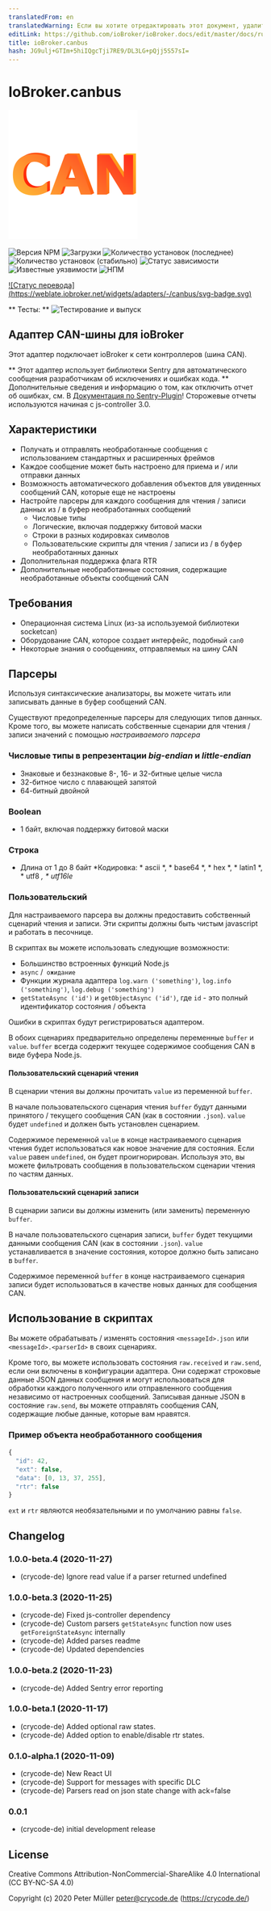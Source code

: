 ```yaml
---
translatedFrom: en
translatedWarning: Если вы хотите отредактировать этот документ, удалите поле «translationFrom», в противном случае этот документ будет снова автоматически переведен
editLink: https://github.com/ioBroker/ioBroker.docs/edit/master/docs/ru/adapterref/iobroker.canbus/README.md
title: ioBroker.canbus
hash: JG9ulj+GTIm+5hiIQgcTji7RE9/DL3LG+pQjj5S57sI=
---
```

# IoBroker.canbus
![Логотип](../../../en/adapterref/iobroker.canbus/admin/canbus.png)

![Версия NPM](https://img.shields.io/npm/v/iobroker.canbus.svg)
![Загрузки](https://img.shields.io/npm/dm/iobroker.canbus.svg)
![Количество установок (последнее)](https://iobroker.live/badges/canbus-installed.svg)
![Количество установок (стабильно)](https://iobroker.live/badges/canbus-stable.svg)
![Статус зависимости](https://img.shields.io/david/crycode-de/iobroker.canbus.svg)
![Известные уязвимости](https://snyk.io/test/github/crycode-de/ioBroker.canbus/badge.svg)
![НПМ](https://nodei.co/npm/iobroker.canbus.png?downloads=true)

[![Статус перевода] (https://weblate.iobroker.net/widgets/adapters/-/canbus/svg-badge.svg)](https://weblate.iobroker.net/engage/adapters/?utm_source=widget)

** Тесты: ** ![Тестирование и выпуск](https://github.com/crycode-de/ioBroker.canbus/workflows/Test%20and%20Release/badge.svg)

## Адаптер CAN-шины для ioBroker
Этот адаптер подключает ioBroker к сети контроллеров (шина CAN).

** Этот адаптер использует библиотеки Sentry для автоматического сообщения разработчикам об исключениях и ошибках кода. ** Дополнительные сведения и информацию о том, как отключить отчет об ошибках, см. В [Документация по Sentry-Plugin](https://github.com/ioBroker/plugin-sentry#plugin-sentry)! Сторожевые отчеты используются начиная с js-controller 3.0.

## Характеристики
* Получать и отправлять необработанные сообщения с использованием стандартных и расширенных фреймов
* Каждое сообщение может быть настроено для приема и / или отправки данных
* Возможность автоматического добавления объектов для увиденных сообщений CAN, которые еще не настроены
* Настройте парсеры для каждого сообщения для чтения / записи данных из / в буфер необработанных сообщений
  * Числовые типы
  * Логические, включая поддержку битовой маски
  * Строки в разных кодировках символов
  * Пользовательские скрипты для чтения / записи из / в буфер необработанных данных
* Дополнительная поддержка флага RTR
* Дополнительные необработанные состояния, содержащие необработанные объекты сообщений CAN

## Требования
* Операционная система Linux (из-за используемой библиотеки socketcan)
* Оборудование CAN, которое создает интерфейс, подобный `can0`
* Некоторые знания о сообщениях, отправляемых на шину CAN

## Парсеры
Используя синтаксические анализаторы, вы можете читать или записывать данные в буфер сообщений CAN.

Существуют предопределенные парсеры для следующих типов данных.
Кроме того, вы можете написать собственные сценарии для чтения / записи значений с помощью *настраиваемого парсера*

### Числовые типы в репрезентации *big-endian* и *little-endian*
* Знаковые и беззнаковые 8-, 16- и 32-битные целые числа
* 32-битное число с плавающей запятой
* 64-битный двойной

### Boolean
* 1 байт, включая поддержку битовой маски

### Строка
* Длина от 1 до 8 байт
*Кодировка: * ascii *, * base64 *, * hex *, * latin1 *, * utf8 *, * utf16le*

### Пользовательский
Для настраиваемого парсера вы должны предоставить собственный сценарий чтения и записи.
Эти скрипты должны быть чистым javascript и работать в песочнице.

В скриптах вы можете использовать следующие возможности:

* Большинство встроенных функций Node.js
* `async` /` ожидание`
* Функции журнала адаптера `log.warn ('something')`, `log.info ('something')`, `log.debug ('something')`
* `getStateAsync ('id')` и `getObjectAsync ('id')`, где `id` - это полный идентификатор состояния / объекта

Ошибки в скриптах будут регистрироваться адаптером.

В обоих сценариях предварительно определены переменные `buffer` и `value`.
`buffer` всегда содержит текущее содержимое сообщения CAN в виде буфера Node.js.

#### Пользовательский сценарий чтения
В сценарии чтения вы должны прочитать `value` из переменной `buffer`.

В начале пользовательского сценария чтения `buffer` будут данными принятого / текущего сообщения CAN (как в состоянии `.json`).
`value` будет `undefined` и должен быть установлен сценарием.

Содержимое переменной `value` в конце настраиваемого сценария чтения будет использоваться как новое значение для состояния.
Если `value` равен `undefined`, он будет проигнорирован. Используя это, вы можете фильтровать сообщения в пользовательском сценарии чтения по частям данных.

#### Пользовательский сценарий записи
В сценарии записи вы должны изменить (или заменить) переменную `buffer`.

В начале пользовательского сценария записи, `buffer` будет текущими данными сообщения CAN (как в состоянии `.json`).
`value` устанавливается в значение состояния, которое должно быть записано в `buffer`.

Содержимое переменной `buffer` в конце настраиваемого сценария записи будет использоваться в качестве новых данных для сообщения CAN.

## Использование в скриптах
Вы можете обрабатывать / изменять состояния `<messageId>.json` или `<messageId>.<parserId>` в своих сценариях.

Кроме того, вы можете использовать состояния `raw.received` и `raw.send`, если они включены в конфигурации адаптера.
Они содержат строковые данные JSON данных сообщения и могут использоваться для обработки каждого полученного или отправленного сообщения независимо от настроенных сообщений.
Записывая данные JSON в состояние `raw.send`, вы можете отправлять сообщения CAN, содержащие любые данные, которые вам нравятся.

### Пример объекта необработанного сообщения
```js
{
  "id": 42,
  "ext": false,
  "data": [0, 13, 37, 255],
  "rtr": false
}
```

`ext` и `rtr` являются необязательными и по умолчанию равны `false`.

## Changelog

### 1.0.0-beta.4 (2020-11-27)
* (crycode-de) Ignore read value if a parser returned undefined

### 1.0.0-beta.3 (2020-11-25)
* (crycode-de) Fixed js-controller dependency
* (crycode-de) Custom parsers `getStateAsync` function now uses `getForeignStateAsync` internally
* (crycode-de) Added parses readme
* (crycode-de) Updated dependencies

### 1.0.0-beta.2 (2020-11-23)
* (crycode-de) Added Sentry error reporting
### 1.0.0-beta.1 (2020-11-17)
* (crycode-de) Added optional raw states.
* (crycode-de) Added option to enable/disable rtr states.

### 0.1.0-alpha.1 (2020-11-09)
* (crycode-de) New React UI
* (crycode-de) Support for messages with specific DLC
* (crycode-de) Parsers read on json state change with ack=false

### 0.0.1
* (crycode-de) initial development release

## License

Creative Commons Attribution-NonCommercial-ShareAlike 4.0 International (CC BY-NC-SA 4.0)

Copyright (c) 2020 Peter Müller <peter@crycode.de> (https://crycode.de/)